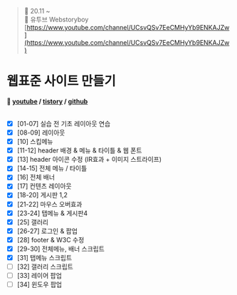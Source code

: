 ﻿> 👑 20.11 ~ <br>
> 🧩 유투브 Webstoryboy [https://www.youtube.com/channel/UCsvQSv7EeCMHyYb9ENKAJZw](https://www.youtube.com/channel/UCsvQSv7EeCMHyYb9ENKAJZw)

# 웹표준 사이트 만들기 
**🔔 [youtube](https://youtu.be/tHy498wdPaA) / [tistory](https://wtss.tistory.com/category/SITE/01%20WEBSTANDARD) / [github](https://github.com/webstoryboy/webstandard2019)**  <br><br>

- [x] [01-07] 실습 전 기초 레이아웃 연습 <br>
- [x] [08-09] 레이아웃 <br>
- [x] [10] 스킵메뉴 <br>
- [x] [11-12] header 배경 & 메뉴 & 타이틀 & 웹 폰트 <br>
- [x] [13] header 아이콘 수정 (IR효과 + 이미지 스트라이프)<br>
- [x] [14-15] 전체 메뉴 / 타이틀 <br>
- [x] [16] 전체 배너 <br>
- [x] [17] 컨텐츠 레이아웃 <br>
- [x] [18-20] 게시판 1,2<br>
- [x] [21-22] 마우스 오버효과 <br>
- [x] [23-24] 탭메뉴 & 게시판4<br> 
- [x] [25] 갤러리 <br>
- [x] [26-27] 로그인 & 팝업 <br>
- [x] [28] footer & W3C 수정 <br>
- [x] [29-30] 전체메뉴, 배너 스크립트 <br>
- [x] [31] 탭메뉴 스크립트 <br>
- [ ] [32] 갤러리 스크립트 <br>
- [ ] [33] 레이어 팝업 <br>
- [ ] [34] 윈도우 팝업 <br>

<br><br>

